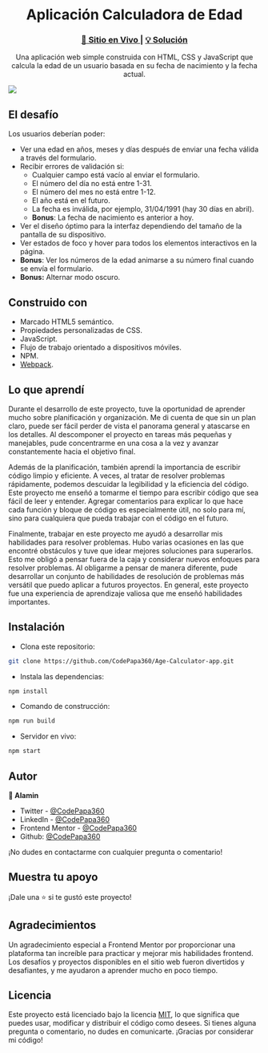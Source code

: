 
<h1 align="center">Aplicación Calculadora de Edad</h1>

<div align="center">
  <h3>
    <a href="https://age-calculator-alamin.netlify.app/">
      🚀 Sitio en Vivo
    </a>
    |
    <a href="https://www.frontendmentor.io/solutions/age-calculator-app-w-dark-mode-06OUOxbx0Q">
      💡 Solución
    </a>
  </h5>
</div>

<p align="center">
  Una aplicación web simple construida con HTML, CSS y JavaScript que calcula la edad de un usuario basada en su fecha de nacimiento y la fecha actual.
</p>

<a align="center" href="https://age-calculator-alamin.netlify.app/">

<img src="./screenshots/age-calculator-app-screenshot-compared.png"/>
</a>

## El desafío

Los usuarios deberían poder:

- Ver una edad en años, meses y días después de enviar una fecha válida a través del formulario.
- Recibir errores de validación si:
  - Cualquier campo está vacío al enviar el formulario.
  - El número del día no está entre 1-31.
  - El número del mes no está entre 1-12.
  - El año está en el futuro.
  - La fecha es inválida, por ejemplo, 31/04/1991 (hay 30 días en abril).
  - **Bonus**: La fecha de nacimiento es anterior a hoy.
- Ver el diseño óptimo para la interfaz dependiendo del tamaño de la pantalla de su dispositivo.
- Ver estados de foco y hover para todos los elementos interactivos en la página.
- **Bonus**: Ver los números de la edad animarse a su número final cuando se envía el formulario.
- **Bonus:** Alternar modo oscuro.

## Construido con

- Marcado HTML5 semántico.
- Propiedades personalizadas de CSS.
- JavaScript.
- Flujo de trabajo orientado a dispositivos móviles.
- NPM.
- [Webpack](https://webpack.js.org/).

## Lo que aprendí

Durante el desarrollo de este proyecto, tuve la oportunidad de aprender mucho sobre planificación y organización. Me di cuenta de que sin un plan claro, puede ser fácil perder de vista el panorama general y atascarse en los detalles. Al descomponer el proyecto en tareas más pequeñas y manejables, pude concentrarme en una cosa a la vez y avanzar constantemente hacia el objetivo final.

Además de la planificación, también aprendí la importancia de escribir código limpio y eficiente. A veces, al tratar de resolver problemas rápidamente, podemos descuidar la legibilidad y la eficiencia del código. Este proyecto me enseñó a tomarme el tiempo para escribir código que sea fácil de leer y entender. Agregar comentarios para explicar lo que hace cada función y bloque de código es especialmente útil, no solo para mí, sino para cualquiera que pueda trabajar con el código en el futuro.

Finalmente, trabajar en este proyecto me ayudó a desarrollar mis habilidades para resolver problemas. Hubo varias ocasiones en las que encontré obstáculos y tuve que idear mejores soluciones para superarlos. Esto me obligó a pensar fuera de la caja y considerar nuevos enfoques para resolver problemas. Al obligarme a pensar de manera diferente, pude desarrollar un conjunto de habilidades de resolución de problemas más versátil que puedo aplicar a futuros proyectos. En general, este proyecto fue una experiencia de aprendizaje valiosa que me enseñó habilidades importantes.

## Instalación

- Clona este repositorio:

```sh
git clone https://github.com/CodePapa360/Age-Calculator-app.git
```

- Instala las dependencias:

```sh
npm install
```

- Comando de construcción:

```sh
npm run build
```

- Servidor en vivo:

```sh
npm start
```

## Autor

<b>👤 Alamin</b>

- Twitter - [@CodePapa360](https://www.twitter.com/CodePapa360)
- LinkedIn - [@CodePapa360](https://www.linkedin.com/in/codepapa360)
- Frontend Mentor - [@CodePapa360](https://www.frontendmentor.io/profile/CodePapa360)
- Github: [@CodePapa360](https://github.com/codepapa360)

¡No dudes en contactarme con cualquier pregunta o comentario!

## Muestra tu apoyo

¡Dale una ⭐️ si te gustó este proyecto!

## Agradecimientos

Un agradecimiento especial a Frontend Mentor por proporcionar una plataforma tan increíble para practicar y mejorar mis habilidades frontend. Los desafíos y proyectos disponibles en el sitio web fueron divertidos y desafiantes, y me ayudaron a aprender mucho en poco tiempo.

## Licencia

Este proyecto está licenciado bajo la licencia [MIT](https://github.com/CodePapa360/Age-Calculator-app/blob/main/LICENSE.md), lo que significa que puedes usar, modificar y distribuir el código como desees. Si tienes alguna pregunta o comentario, no dudes en comunicarte. ¡Gracias por considerar mi código!
